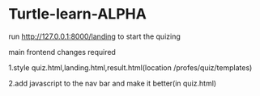 # Turtle-learn-ALPHA



run http://127.0.0.1:8000/landing to start the quizing

main frontend changes required

1.style quiz.html,landing.html,result.html(location /profes/quiz/templates)

2.add javascript to the nav bar and make it better(in quiz.html)
